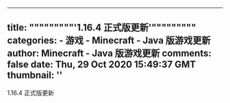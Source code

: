 
---
title: """""""""'1.16.4 正式版更新'"""""""""
categories: 
    - 游戏
    - Minecraft - Java 版游戏更新
author: Minecraft - Java 版游戏更新
comments: false
date: Thu, 29 Oct 2020 15:49:37 GMT
thumbnail: ''
---

<div>   
1.16.4 正式版更新  
</div>
            